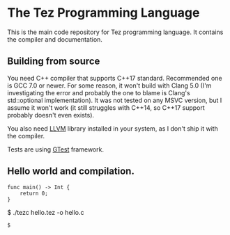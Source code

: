 # The Tez Programming Language

This is the main code repository for Tez programming language. It contains
the compiler and documentation.

## Building from source

You need C++ compiler that supports C++17 standard. Recommended one is GCC 7.0 or newer. For some reason, it won't build
with Clang 5.0 (I'm investigating the error and probably the one to blame is Clang's std::optional implementation). It
was not tested on any MSVC version, but I assume it won't work (it still struggles with C++14, so C++17 support probably
doesn't even exists).

You also need [LLVM] library installed in your system, as I don't ship it with the compiler.

Tests are using [GTest] framework.

[LLVM]: https://llvm.org
[GTest]: https://github.com/google/googletest

## Hello world and compilation.

```
func main() -> Int {
    return 0;
}
```
$ ./tezc hello.tez -o hello.c
```
$ 

